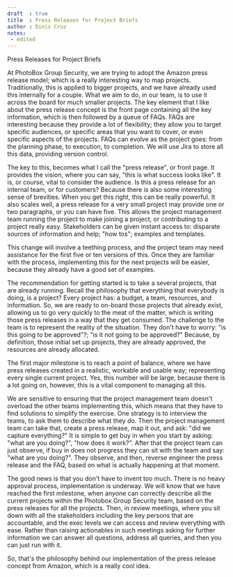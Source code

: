 ```yaml
---
draft  : true
title  : Press Releases for Project Briefs
author : Dinis Cruz
notes:
 - edited
---
```


Press Releases for Project Briefs
 
At PhotoBox Group Security, we are trying to adopt the Amazon press release model; which is a really interesting way to map projects. Traditionally, this is applied to bigger projects, and we have already used this internally for a couple. What we aim to do, in our team, is to use it across the board for much smaller projects. The key element that I like about the press release concept is the front page containing all the key information, which is then followed by a queue of FAQs. FAQs are interesting because they provide a lot of flexibility; they allow you to target specific audiences, or specific areas that you want to cover, or even specific aspects of the projects. FAQs can evolve as the project goes: from the planning phase, to execution, to completion. We will use Jira to store all this data, providing version control. 

The key to this, becomes what I call the "press release", or front page. It provides the vision, where you can say, "this is what success looks like". It is, or course, vital to consider the audience. Is this a press release for an internal team, or for customers?
Because there is also some interesting sense of brevities. 
When you get this right, this can be really powerful. It also scales well, a press release for a very small project may provide one or two paragraphs, or you can have five. This allows the project management team running the project to make joining a project, or contributing to a project really easy. Stakeholders can be given instant access to: disparate sources of information and help; "how tos"; examples and templates. 

This change will involve a teething process, and the project team may need assistance for the first five or ten versions of this. Once they are familiar with the process, implementing this for the next projects will be easier, because they already have a good set of examples. 

The recommendation for getting started is to take a several projects, that are already running. 
Recall the philosophy that everything that everybody is doing, is a project? 
Every project has: a budget, a team, resources, and information. 
So, we are ready to on-board those projects that already exist, allowing us to go very quickly to the meat of the matter, which is writing those press releases in a way that they get consumed. 
The challenge to the team is to represent the reality of the situation. They don't have to worry: "is this going to be approved"?; "is it not going to be approved?" Because, by definition, those initial set up projects, they are already approved, the resources are already allocated.

The first major milestone is to reach a point of balance, where we have press releases created in a realistic, workable and usable way; representing every single current project. Yes, this number will be large, because there is a lot going on, however, this is a vital component to managing all this.

We are sensitive to ensuring that the project management team doesn't overload the other teams implementing this, which means that they have to find solutions to simplify the exercise. One strategy is to interview the teams, to ask them to describe what they do. Then the project management team can take that, create a press release, map it out, and ask: "did we capture everything?" It is simple to get buy in when you start by asking: "what are you doing?", "how does it work?". After that the project team can just observe, if buy in does not progress they can sit with the team and say: "what are you doing?". They observe, and then, reverse engineer the press release and the FAQ, based on what is actually happening at that moment.

The good news is that you don't have to invent too much. There is no heavy approval process, implementation is underway. We will know that we have reached the first milestone, when anyone can correctly describe all the current projects within the Photobox Group Security team, based on the press releases for all the projects. Then, in review meetings, where you sit down with all the stakeholders including the key persons that are accountable, and the exec levels we can access and review everything with ease. Rather than raising actionables in such meetings asking for further information we can answer all questions, address all queries, and then you can just run with it.

So, that's the philosophy behind our implementation of the press release concept from Amazon, which is a really cool idea.


